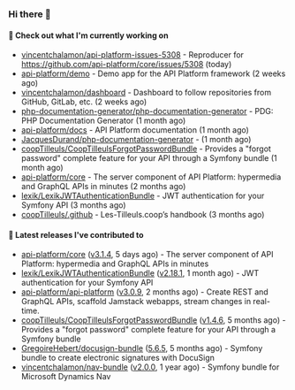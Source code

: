 ### Hi there 👋

#### 👷 Check out what I'm currently working on

- [vincentchalamon/api-platform-issues-5308](https://github.com/vincentchalamon/api-platform-issues-5308) - Reproducer for https://github.com/api-platform/core/issues/5308 (today)
- [api-platform/demo](https://github.com/api-platform/demo) - Demo app for the API Platform framework (2 weeks ago)
- [vincentchalamon/dashboard](https://github.com/vincentchalamon/dashboard) - Dashboard to follow repositories from GitHub, GitLab, etc. (2 weeks ago)
- [php-documentation-generator/php-documentation-generator](https://github.com/php-documentation-generator/php-documentation-generator) - PDG: PHP Documentation Generator (1 month ago)
- [api-platform/docs](https://github.com/api-platform/docs) - API Platform documentation (1 month ago)
- [JacquesDurand/php-documentation-generator](https://github.com/JacquesDurand/php-documentation-generator) -  (1 month ago)
- [coopTilleuls/CoopTilleulsForgotPasswordBundle](https://github.com/coopTilleuls/CoopTilleulsForgotPasswordBundle) - Provides a &#34;forgot password&#34; complete feature for your API through a Symfony bundle (1 month ago)
- [api-platform/core](https://github.com/api-platform/core) - The server component of API Platform: hypermedia and GraphQL APIs in minutes (2 months ago)
- [lexik/LexikJWTAuthenticationBundle](https://github.com/lexik/LexikJWTAuthenticationBundle) - JWT authentication for your Symfony API (3 months ago)
- [coopTilleuls/.github](https://github.com/coopTilleuls/.github) - Les-Tilleuls.coop’s handbook (3 months ago)

#### 🔭 Latest releases I've contributed to

- [api-platform/core](https://github.com/api-platform/core) ([v3.1.4](https://github.com/api-platform/core/releases/tag/v3.1.4), 5 days ago) - The server component of API Platform: hypermedia and GraphQL APIs in minutes
- [lexik/LexikJWTAuthenticationBundle](https://github.com/lexik/LexikJWTAuthenticationBundle) ([v2.18.1](https://github.com/lexik/LexikJWTAuthenticationBundle/releases/tag/v2.18.1), 1 month ago) - JWT authentication for your Symfony API
- [api-platform/api-platform](https://github.com/api-platform/api-platform) ([v3.0.9](https://github.com/api-platform/api-platform/releases/tag/v3.0.9), 2 months ago) - Create REST and GraphQL APIs, scaffold Jamstack webapps, stream changes in real-time.
- [coopTilleuls/CoopTilleulsForgotPasswordBundle](https://github.com/coopTilleuls/CoopTilleulsForgotPasswordBundle) ([v1.4.6](https://github.com/coopTilleuls/CoopTilleulsForgotPasswordBundle/releases/tag/v1.4.6), 5 months ago) - Provides a &#34;forgot password&#34; complete feature for your API through a Symfony bundle
- [GregoireHebert/docusign-bundle](https://github.com/GregoireHebert/docusign-bundle) ([5.6.5](https://github.com/GregoireHebert/docusign-bundle/releases/tag/5.6.5), 5 months ago) - Symfony bundle to create electronic signatures with DocuSign
- [vincentchalamon/nav-bundle](https://github.com/vincentchalamon/nav-bundle) ([v2.0.0](https://github.com/vincentchalamon/nav-bundle/releases/tag/v2.0.0), 1 year ago) - Symfony bundle for Microsoft Dynamics Nav

